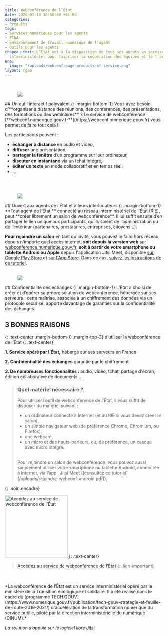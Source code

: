 ```yaml
---
title: Webconférence de l’État
date: 2020-01-10 10:56:00 +01:00
categories:
- Produits
tags:
- Services numériques pour les agents
- ETNA
- environnement de travail numérique de l'agent
- Outils pour les agents
chapeau-text: L’État met à la disposition de tous ses agents un service de webconférence
  interministériel pour favoriser la coopération des équipes et le travail à distance.
une:
  image: "/uploads/webconf-page-produits-et-service.png"
layout: rgaa
---
```


<br>

<figure class='image-left' style='width: 7%;'>
<img src="/uploads/swiss-army-knife_bleu.png"/>
</figure>## Un outil interactif polyvalent
{: .margin-bottom-1}
Vous avez besoin d’**organiser à distance des réunions, des conférences, des présentations, des formations ou des webinaires** ? Le service de webconférence [**webconf.numerique.gouv.fr**](https://webconf.numerique.gouv.fr) vous permet de faire tout cela !

Les participants peuvent :

* **échanger à distance** en audio et vidéo,
* **diffuser** une présentation,
* **partager la fenêtre** d’un programme sur leur ordinateur,
* **discuter en instantané** via un tchat intégré,
* **éditer un texte** en mode collaboratif et en temps réel,
* …
<br>
<br>

<figure class='image-left' style='width: 6%;'>
<img src="/uploads/group-bleu.png"/>
</figure>## Ouvert aux agents de l’État et à leurs interlocuteurs
{: .margin-bottom-1}
**Tout agent de l’État,** connecté au réseau interministériel de l’État (RIE), peut **créer librement un salon de webconférence**. Il lui suffit ensuite d’en partager le lien unique aux participants, qu’ils soient de l’administration ou de l’extérieur (partenaires, prestataires, entreprises, citoyens…).

**Pour rejoindre un salon** en tant qu'invité, vous pouvez le faire hors réseau depuis n'importe quel accès internet, **soit depuis la version web** sur [webconference.numerique.gouv.fr](https://webconference.numerique.gouv.fr), **soit à partir de votre smartphone ou tablette Android ou Apple** depuis l'application Jitsi Meet, disponible [sur Google Play Store](https://play.google.com/store/apps/details?id=org.jitsi.meet&hl=fr) et [sur l'App Store](https://apps.apple.com/fr/app/jitsi-meet/id1165103905). Dans ce cas, [suivez les instructions de ce tutoriel](/uploads/rejoindre-webconf-smartphone-tablette.pdf).
<br>
<br>

<figure class='image-left' style='width: 6%;'>
<img src="/uploads/shield-bleu.png"/>
</figure>## Confidentialité des échanges
{: .margin-bottom-1}
L’État a choisi de créer et d’opérer sa propre solution de webconférence, hébergée sur ses serveurs : cette maîtrise, associée à un chiffrement des données via un protocole sécurisé, apporte davantage de garanties sur la confidentialité des échanges.

## 3 BONNES RAISONS
{: .text-center .margin-bottom-0 .margin-top-3}
d’utiliser la webconférence de l’État
{: .text-center}

**1. Service opéré par l’État,** hébergé sur ses serveurs en France

**2. Confidentialité des échanges** garantie par le chiffrement

**3. De nombreuses fonctionnalités :** audio, vidéo, tchat, partage d'écran, édition collaborative de documents…


> ### Quel matériel nécessaire ?
> 
> Pour utiliser l’outil de webconférence de l’État, il vous suffit de disposer du matériel suivant :
> * un ordinateur connecté à Internet (et au RIE si vous devez créer le salon),
> * un simple navigateur web (de préférence Chrome, Chromium, ou Firefox),
> * une webcam,
> * un micro et des hauts-parleurs, ou, de préférence, un casque avec micro intégré.
> 
> <br>
> Pour rejoindre un salon de webconférence, vous pouvez aussi simplement utiliser votre smartphone ou tablette Android, connectée à internet, via l’appli Jitsi Meet ([consultez ce tutoriel](/uploads/rejoindre-webconf-android.pdf)).
{: .noir .encadre}
<br>

<a href="https://webconf.numerique.gouv.fr/"><img src="/uploads/capture-webconf-500.png" width="200" alt="Accédez au service de webconférence de l’État"/>
</a>
{: .text-center}
> [Accédez au service de webconférence de l’État](https://webconf.numerique.gouv.fr/)
{: .lien-important}

<br>
<br>
*La webconférence de l’État est un service interministériel opéré par le ministère de la Transition écologique et solidaire. Il a été réalisé dans le cadre du [programme TECH.GOUV](https://www.numerique.gouv.fr/publication/tech-gouv-strategie-et-feuille-de-route-2019-2021/) d'accélération de la transformation numérique du service public, piloté par la direction interministérielle du numérique (DINUM).*

*La solution s’appuie sur le logiciel libre [Jitsi](https://jitsi.org/).*
<br>
<br>

